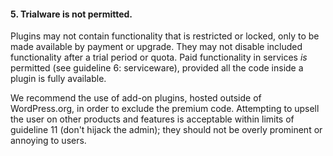 <h4>5. Trialware is not permitted.</h4>

Plugins may not contain functionality that is restricted or locked, only to be made available by payment or upgrade. They may not disable included functionality after a trial period or quota. Paid functionality in services <em>is</em> permitted (see guideline 6: serviceware), provided all the code inside a plugin is fully available. 

We recommend the use of add-on plugins, hosted outside of WordPress.org, in order to exclude the premium code. Attempting to upsell the user on other products and features is acceptable within limits of guideline 11 (don't hijack the admin); they should not be overly prominent or annoying to users.
